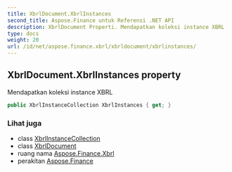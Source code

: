```yaml
---
title: XbrlDocument.XbrlInstances
second_title: Aspose.Finance untuk Referensi .NET API
description: XbrlDocument Properti. Mendapatkan koleksi instance XBRL
type: docs
weight: 20
url: /id/net/aspose.finance.xbrl/xbrldocument/xbrlinstances/
---
```

## XbrlDocument.XbrlInstances property

Mendapatkan koleksi instance XBRL

```csharp
public XbrlInstanceCollection XbrlInstances { get; }
```

### Lihat juga

* class [XbrlInstanceCollection](../../xbrlinstancecollection/)
* class [XbrlDocument](../)
* ruang nama [Aspose.Finance.Xbrl](../../xbrldocument/)
* perakitan [Aspose.Finance](../../../)


